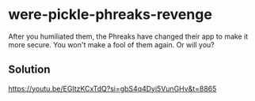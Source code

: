 # were-pickle-phreaks-revenge

After you humiliated them, the Phreaks have changed their app to make it more secure. You won't make a fool of them again. Or will you?

## Solution

https://youtu.be/EGItzKCxTdQ?si=gbS4q4Dyi5VunGHv&t=8865
